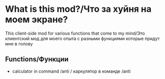 # What is this mod?/Что за хуйня на моем экране?
This client-side mod for various functions that come to my mind/Это клиентский мод для моего опыта с разными функциями которые придут мне в голову
## Functions/Функции

- calculator in command /anti / каркулятор в команде /anti
